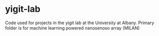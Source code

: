 # yigit-lab
Code used for projects in the yigit lab at the University at Albany.
Primary folder is for machine learning powered nanosenoso array (MILAN)

